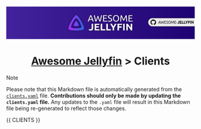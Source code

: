 <!--
⚠️ WARNING: DO NOT EDIT THIS FILE ⚠️

This Markdown file is auto-generated from the `clients.yaml` file. 
Any manual changes made to this file will be overwritten the next time it is generated. 
To make changes, please edit the `clients.yaml` file and regenerate this Markdown file.
-->

<p align="center">
  <img src="assets/banner.png" />
  <h1 align="center"><a href="https://github.com/awesome-jellyfin/awesome-jellyfin">Awesome Jellyfin</a> > Clients</h1>
</p>

> [!NOTE]
> Please note that this Markdown file is automatically generated from the [`clients.yaml`](./clients.yaml) file. 
> **Contributions should only be made by updating the `clients.yaml` file.** 
> Any updates to the `.yaml` file will result in this Markdown file being re-generated to reflect those changes.

{{ CLIENTS }}
